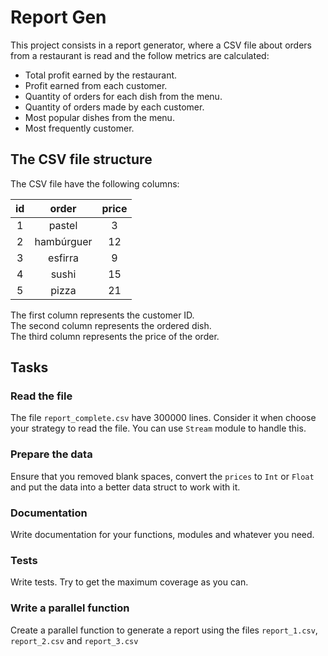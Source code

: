 # Report Gen

This project consists in a report generator, where a CSV file about orders from a restaurant is read and the follow metrics are calculated:

- Total profit earned by the restaurant.
- Profit earned from each customer.
- Quantity of orders for each dish from the menu.
- Quantity of orders made by each customer.
- Most popular dishes from the menu.
- Most frequently customer.

## The CSV file structure

The CSV file have the following columns:

| id |    order   | price |
|:--:|:----------:|:-----:|
|  1 |   pastel   |   3   |
|  2 | hambúrguer |   12  |
|  3 |   esfirra  |   9   |
|  4 |    sushi   |   15  |
|  5 |    pizza   |   21  |

The first column represents the customer ID.<br>
The second column represents the ordered dish.<br>
The third column represents the price of the order.

## Tasks

### Read the file

The file `report_complete.csv` have 300000 lines. Consider it when choose your strategy to read the file. You can use `Stream` module to handle this.

### Prepare the data

Ensure that you removed blank spaces, convert the `prices` to `Int` or `Float` and put the data into a better data struct to work with it.

### Documentation

Write documentation for your functions, modules and whatever you need.

### Tests

Write tests. Try to get the maximum coverage as you can.

### Write a parallel function

Create a parallel function to generate a report using the files `report_1.csv`, `report_2.csv` and `report_3.csv`
